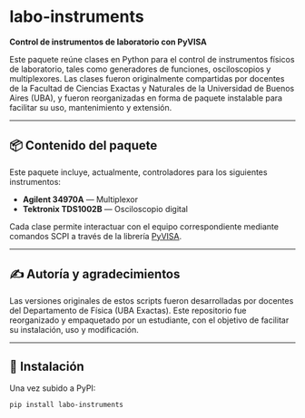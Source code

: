 # labo-instruments

**Control de instrumentos de laboratorio con PyVISA**

Este paquete reúne clases en Python para el control de instrumentos físicos de laboratorio, tales como generadores de funciones, osciloscopios y multiplexores. Las clases fueron originalmente compartidas por docentes de la Facultad de Ciencias Exactas y Naturales de la Universidad de Buenos Aires (UBA), y fueron reorganizadas en forma de paquete instalable para facilitar su uso, mantenimiento y extensión.

---

## 📦 Contenido del paquete

Este paquete incluye, actualmente, controladores para los siguientes instrumentos:

- **Agilent 34970A** — Multiplexor
- **Tektronix TDS1002B** — Osciloscopio digital

Cada clase permite interactuar con el equipo correspondiente mediante comandos SCPI a través de la librería [PyVISA](https://pyvisa.readthedocs.io/).

---

## ✍️ Autoría y agradecimientos

Las versiones originales de estos scripts fueron desarrolladas por docentes del Departamento de Física (UBA Exactas). Este repositorio fue reorganizado y empaquetado por un estudiante, con el objetivo de facilitar su instalación, uso y modificación.

---

## 🚀 Instalación

Una vez subido a PyPI:

```bash
pip install labo-instruments
